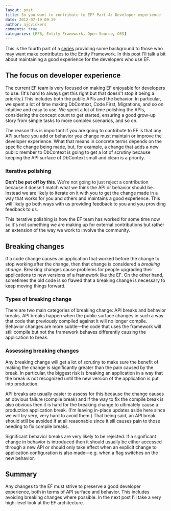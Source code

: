 ```yaml
---
layout: post
title: So you want to contribute to EF? Part 4: Developer experience
date: 2012-07-19 09:39
author: ajcvickers
comments: true
categories: [EF6, Entity Framework, Open Source, OSS]
---
```

This is the fourth part of a <a href="/2012/07/19/so-you-want-to-contribute-to-ef-part-1-introduction/">series</a> providing some background to those who may want make contributes to the Entity Framework. In this post I'll talk a bit about maintaining a good experience for the developers who use EF.
<h2>The focus on developer experience</h2>
The current EF team is very focused on making EF enjoyable for developers to use. (It's hard to always get this right but that doesn't stop it being a priority.) This includes both the public APIs and the behavior. In particular, we spent a lot of time making DbContext, Code First, Migrations, and so on intuitive and easy to use. We spent a lot of time polishing the APIs, considering the concept count to get started, ensuring a good grow-up story from simple tasks to more complex scenarios, and so on.

The reason this is important if you are going to contribute to EF is that any API surface you add or behavior you change must maintain or improve the developer experience. What that means in concrete terms depends on the specific change being made, but, for example, a change that adds a new public member to DbContext is going to get a lot of scrutiny because keeping the API surface of DbContext small and clean is a priority.
<h3>Iterative polishing</h3>
<strong>Don't be put off by this. </strong>We're not going to just reject a contribution because it doesn't match what we think the API or behavior should be. Instead we are likely to iterate on it with you to get the change made in a way that works for you and others and maintains a good experience. This will likely go both ways with us providing feedback to you and you providing feedback to us.

This iterative polishing is how the EF team has worked for some time now so it's not something we are making up for external contributions but rather an extension of the way we work to involve the community.
<h2>Breaking changes</h2>
If a code change causes an application that worked before the change to stop working after the change, then that change is considered a <em>breaking change</em>. Breaking changes cause problems for people upgrading their applications to new versions of a framework like the EF. On the other hand, sometimes the old code is so flawed that a breaking change is necessary to keep moving things forward.
<h3>Types of breaking change</h3>
There are two main categories of breaking change: API breaks and behavior breaks. API breaks happen when the public surface changes in such a way that code that previously compiled against it will no longer compile. Behavior changes are more subtle—the code that uses the framework will still compile but not the framework behaves differently causing the application to break.
<h3>Assessing breaking changes</h3>
Any breaking change will get a lot of scrutiny to make sure the benefit of making the change is significantly greater than the pain caused by the break. In particular, the biggest risk is breaking an application in a way that the break is not recognized until the new version of the application is put into production.

API breaks are usually easier to assess for this because the change causes an obvious failure (compile break) and if the way to fix the compile break is also obvious then it is hard for the breaking change to ultimately cause a production application break. (I'm leaving in-place updates aside here since we will try very, very hard to avoid them.) That being said, an API break should still be avoided if at all reasonable since it sill causes pain to those needing to fix compile breaks.

Significant behavior breaks are very likely to be rejected. If a significant change in behavior is introduced then it should usually be either accessed through a new API or should only take effect when an explicit change to application configuration is also made—e.g. when a flag switches on the new behavior.
<h2>Summary</h2>
Any changes to the EF must strive to preserve a good developer experience, both in terms of API surface and behavior. This includes avoiding breaking changes where possible. In the next post I'll take a very high-level look at the EF architecture.
